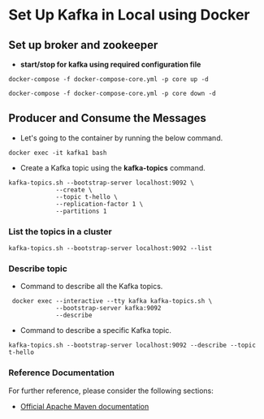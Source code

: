 # Set Up Kafka in Local using Docker

## Set up broker and zookeeper

- **start/stop for kafka using required configuration file**

```
docker-compose -f docker-compose-core.yml -p core up -d

docker-compose -f docker-compose-core.yml -p core down -d
```

## Producer and Consume the Messages

- Let's going to the container by running the below command.

```
docker exec -it kafka1 bash
```


- Create a Kafka topic using the **kafka-topics** command.   
```
kafka-topics.sh --bootstrap-server localhost:9092 \
             --create \
             --topic t-hello \
             --replication-factor 1 \
             --partitions 1
```


### List the topics in a cluster

```
kafka-topics.sh --bootstrap-server localhost:9092 --list
```

### Describe topic

- Command to describe all the Kafka topics.

```
 docker exec --interactive --tty kafka kafka-topics.sh \
             --bootstrap-server kafka:9092 
             --describe
```

- Command to describe a specific Kafka topic.

```
kafka-topics.sh --bootstrap-server localhost:9092 --describe --topic t-hello
```

### Reference Documentation
For further reference, please consider the following sections:

* [Official Apache Maven documentation](https://maven.apache.org/guides/index.html)
